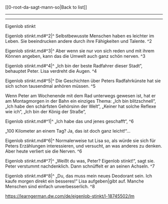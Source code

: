 [[0-root-da-sagt-mann-so|Back to list]]

---
---

Eigenlob stinkt

Eigenlob stinkt.md#^2|^ Selbstbewusste Menschen haben es leichter im Leben. Sie beeindrucken andere durch ihre Fähigkeiten und Talente. ^2

Eigenlob stinkt.md#^3|^ Aber wenn sie nur von sich reden und mit ihrem Können angeben, kann das die Umwelt auch ganz schön nerven. ^3

Eigenlob stinkt.md#^4|^ „Ich bin der beste Radfahrer dieser Stadt“, behauptet Peter. Lisa verdreht die Augen. ^4

Eigenlob stinkt.md#^5|^ Die Geschichten über Peters Radfahrkünste hat sie sich schon tausendmal anhören müssen. ^5

Wenn Peter am Wochenende mit dem Rad unterwegs gewesen ist, hat er am Montagmorgen in der Bahn ein einziges Thema: „Ich bin blitzschnell“, „Ich habe den schärfsten Gehörsinn der Welt“, „Keiner hat solche Reflexe wie ich“, „Ich bin der König der Straße“, 

Eigenlob stinkt.md#^1|^ „Ich habe das und jenes geschafft“, ^6

„100 Kilometer an einem Tag? Ja, das ist doch ganz leicht!“... 

Eigenlob stinkt.md#^6|^ Normalerweise tut Lisa so, als würde sie sich für Peters Erzählungen interessieren, und versucht, an was anderes zu denken. Aber heute verliert sie die Nerven. ^6

Eigenlob stinkt.md#^7|^ „Weißt du was, Peter? Eigenlob stinkt!“, sagt sie. Peter verstummt nachdenklich. Dann schnüffelt er an seinen Achseln. ^7

Eigenlob stinkt.md#^8|^ „Du, das muss mein neues Deodorant sein. Ich kaufe morgen direkt ein besseres!“ Lisa aufgeben|gibt auf. Manche Menschen sind einfach unverbesserlich. ^8

https://learngerman.dw.com/de/eigenlob-stinkt/l-18745502/lm
